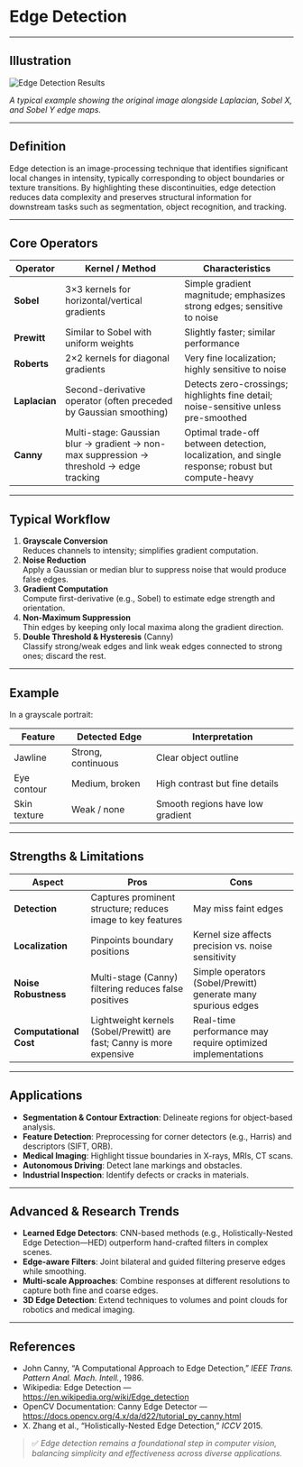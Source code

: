 # Edge Detection

---

## Illustration

![Edge Detection Results](carousel)

*A typical example showing the original image alongside Laplacian, Sobel X, and Sobel Y edge maps.*

---

## Definition

Edge detection is an image-processing technique that identifies significant local changes in intensity, typically corresponding to object boundaries or texture transitions. By highlighting these discontinuities, edge detection reduces data complexity and preserves structural information for downstream tasks such as segmentation, object recognition, and tracking.

---

## Core Operators

| **Operator** | **Kernel / Method**                                              | **Characteristics**                                                                              |
|--------------|------------------------------------------------------------------|--------------------------------------------------------------------------------------------------|
| **Sobel**    | 3×3 kernels for horizontal/vertical gradients                    | Simple gradient magnitude; emphasizes strong edges; sensitive to noise                           |
| **Prewitt**  | Similar to Sobel with uniform weights                           | Slightly faster; similar performance                                                            |
| **Roberts**  | 2×2 kernels for diagonal gradients                              | Very fine localization; highly sensitive to noise                                               |
| **Laplacian**| Second-derivative operator (often preceded by Gaussian smoothing)| Detects zero-crossings; highlights fine detail; noise-sensitive unless pre-smoothed             |
| **Canny**    | Multi-stage: Gaussian blur → gradient → non-max suppression → threshold → edge tracking | Optimal trade-off between detection, localization, and single response; robust but compute-heavy |

---

## Typical Workflow

1. **Grayscale Conversion**  
   Reduces channels to intensity; simplifies gradient computation.  
2. **Noise Reduction**  
   Apply a Gaussian or median blur to suppress noise that would produce false edges.  
3. **Gradient Computation**  
   Compute first-derivative (e.g., Sobel) to estimate edge strength and orientation.  
4. **Non-Maximum Suppression**  
   Thin edges by keeping only local maxima along the gradient direction.  
5. **Double Threshold & Hysteresis** (Canny)  
   Classify strong/weak edges and link weak edges connected to strong ones; discard the rest.

---

## Example

In a grayscale portrait:

| **Feature**      | **Detected Edge**   | **Interpretation**                   |
|------------------|---------------------|--------------------------------------|
| Jawline          | Strong, continuous  | Clear object outline                 |
| Eye contour      | Medium, broken      | High contrast but fine details       |
| Skin texture     | Weak / none         | Smooth regions have low gradient     |

---

## Strengths & Limitations

| **Aspect**          | **Pros**                                                                    | **Cons**                                                        |
|---------------------|-----------------------------------------------------------------------------|-----------------------------------------------------------------|
| **Detection**       | Captures prominent structure; reduces image to key features                 | May miss faint edges                                           |
| **Localization**    | Pinpoints boundary positions                                               | Kernel size affects precision vs. noise sensitivity            |
| **Noise Robustness**| Multi-stage (Canny) filtering reduces false positives                       | Simple operators (Sobel/Prewitt) generate many spurious edges  |
| **Computational Cost**| Lightweight kernels (Sobel/Prewitt) are fast; Canny is more expensive      | Real-time performance may require optimized implementations    |

---

## Applications

- **Segmentation & Contour Extraction**: Delineate regions for object-based analysis.  
- **Feature Detection**: Preprocessing for corner detectors (e.g., Harris) and descriptors (SIFT, ORB).  
- **Medical Imaging**: Highlight tissue boundaries in X-rays, MRIs, CT scans.  
- **Autonomous Driving**: Detect lane markings and obstacles.  
- **Industrial Inspection**: Identify defects or cracks in materials.

---

## Advanced & Research Trends

- **Learned Edge Detectors**: CNN-based methods (e.g., Holistically-Nested Edge Detection—HED) outperform hand-crafted filters in complex scenes.  
- **Edge-aware Filters**: Joint bilateral and guided filtering preserve edges while smoothing.  
- **Multi-scale Approaches**: Combine responses at different resolutions to capture both fine and coarse edges.  
- **3D Edge Detection**: Extend techniques to volumes and point clouds for robotics and medical imaging.

---

## References

- John Canny, “A Computational Approach to Edge Detection,” *IEEE Trans. Pattern Anal. Mach. Intell.*, 1986.  
- Wikipedia: Edge Detection — <https://en.wikipedia.org/wiki/Edge_detection>  
- OpenCV Documentation: Canny Edge Detector — <https://docs.opencv.org/4.x/da/d22/tutorial_py_canny.html>  
- X. Zhang et al., “Holistically-Nested Edge Detection,” *ICCV* 2015.  

> ✅ *Edge detection remains a foundational step in computer vision, balancing simplicity and effectiveness across diverse applications.*  

